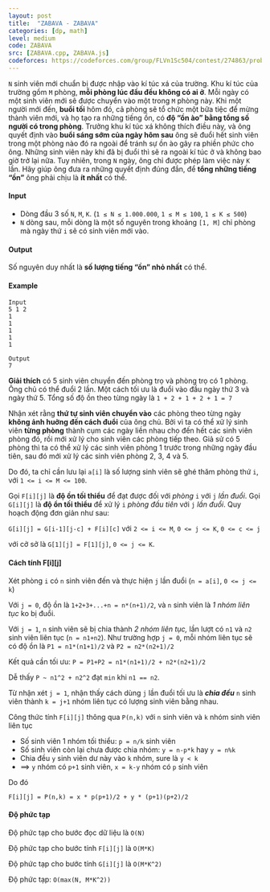 ```yaml
---
layout: post
title:  "ZABAVA - ZABAVA"
categories: [dp, math]
level: medium
code: ZABAVA
src: [ZABAVA.cpp, ZABAVA.js]
codeforces: https://codeforces.com/group/FLVn1Sc504/contest/274863/problem/L
---
```



`N` sinh viên mới chuẩn bị được nhập vào kí túc xá của trường. Khu kí túc của trường gồm `M` phòng, **mỗi phòng lúc đầu đều không có ai ở**. Mỗi ngày có một sinh viên mới sẽ được chuyển vào một trong `M` phòng này. Khi một người mới đến, **buổi tối** hôm đó, cả phòng sẽ tổ chức một bữa tiệc để mừng thành viên mới, và họ tạo ra những tiếng ồn, có **độ “ồn ào” bằng tổng số người có trong phòng**. Trưởng khu kí túc xá không thích điều này, và ông quyết định vào **buổi sáng sớm của ngày hôm sau** ông sẽ đuổi hết sinh viên trong một phòng nào đó ra ngoài để tránh sự ồn ào gây ra phiền phức cho ông. Những sinh viên này khi đã bị đuổi thì sẽ ra ngoài kí túc ở và không bao giờ trở lại nữa. Tuy nhiên, trong `N` ngày, ông chỉ được phép làm việc này `K` lần. Hãy giúp ông đưa ra những quyết định đúng đắn, để **tổng những tiếng “ồn”** ông phải chịu là **ít nhất** có thể. 

#### Input

+ Dòng đầu 3 số `N`, `M`, `K`. (`1 ≤ N ≤ 1.000.000`, `1 ≤ M ≤ 100`, `1 ≤ K ≤ 500`)
+ `N` dòng sau, mỗi dòng là một số nguyên trong khoảng `[1, M]` chỉ phòng mà ngày thứ `i` sẽ có sinh viên mới vào.

#### Output

Số nguyên duy nhất là **số lượng tiếng “ồn” nhỏ nhất** có thể.

#### Example

```
Input
5 1 2
1
1
1
1
1

Output
7
```

**Giải thích** có 5 sinh viên chuyển đến phòng trọ và phòng trọ có 1 phòng. Ông chủ có thể đuổi 2 lần. Một cách tối ưu là đuổi vào đầu ngày thứ 3 và ngày thứ 5. Tổng số độ ồn theo từng ngày là `1 + 2 + 1 + 2 + 1 = 7`

<!--more-->



Nhận xét rằng **thứ tự sinh viên chuyển vào** các phòng theo từng ngày **không ảnh huởng đến cách đuổi** của ông chủ. Bởi vì ta có thể xử lý sinh viên **từng phòng** thành cụm các ngày liền nhau cho đến hết các sinh viên phòng đó, rồi mới xử lý cho sinh viên các phòng tiếp theo. Giả sử có 5 phòng thì ta có thể xử lý các sinh viên phòng 1 trước trong những ngày đầu tiên, sau đó mới xử lý các sinh viên phòng 2, 3, 4 và 5.

Do đó, ta chỉ cần lưu lại `a[i]` là số lượng sinh viên sẽ ghé thăm phòng thứ `i`, với `1 <= i <= M <= 100`.

Gọi `F[i][j]` là **độ ồn tối thiểu** để đạt được đối với *phòng* `i` với `j` *lần đuổi*. Gọi `G[i][j]` là **độ ổn tối thiểu** để xử lý `i` *phòng đầu tiên* với `j` *lần đuổi*. Quy hoạch động đơn giản như sau:

`G[i][j] = G[i-1][j-c] + F[i][c]` với `2 <= i <= M`, `0 <= j <= K`, `0 <= c <= j`

với cở sở là `G[1][j] = F[1][j]`, `0 <= j <= K`.

#### Cách tính F[i][j]

Xét phòng `i` có `n` sinh viên đến và thực hiện `j` lần đuổi (`n = a[i]`, `0 <= j <= k`)

Với `j = 0`, độ ồn là `1+2+3+...+n = n*(n+1)/2`, và `n` sinh viên là *1 nhóm liên tục* ko bị đuổi.

Với `j = 1`, `n` sinh viên sẽ bị chia thành *2 nhóm liên tục,* lần lượt có `n1` và `n2` sinh viên liên tục (`n = n1+n2`). Như trường hợp `j = 0`, mỗi nhóm liên tục sẽ có độ ồn là `P1 = n1*(n1+1)/2` và `P2 = n2*(n2+1)/2`

Kết quả cần tối ưu: `P = P1+P2 = n1*(n1+1)/2 + n2*(n2+1)/2`

Dễ thấy `P ~ n1^2 + n2^2` đạt `min` khi `n1 == n2`.

Từ nhận xét `j = 1`, nhận thấy cách dùng `j` lần đuổi tối ưu là ***chia đều*** `n` sinh viên thành `k = j+1` nhóm liên tục có lượng sinh viên bằng nhau.

Công thức tính `F[i][j]` thông qua `P(n,k)` với `n` sinh viên và `k` nhóm sinh viên liên tục 

+ Số sinh viên 1 nhóm tối thiểu: `p = n/k` sinh viên
+ Số sinh viên còn lại chưa được chia nhóm: `y = n-p*k` hay `y = n%k`
+ Chia đều `y` sinh viên dư này vào `k` nhóm, sure là `y < k`
+ ==> `y` nhóm có `p+1` sinh viên, `x = k-y` nhóm có `p` sinh viên

Do đó

`F[i][j] = P(n,k) = x * p(p+1)/2 + y * (p+1)(p+2)/2`


#### Độ phức tạp

Độ phức tạp cho bước đọc dữ liệu là `O(N)`

Độ phức tạp cho bước tính `F[i][j]` là `O(M*K)`

Độ phức tạp cho bước tính `G[i][j]` là `O(M*K^2)`

Độ phức tạp: `O(max(N, M*K^2))`
